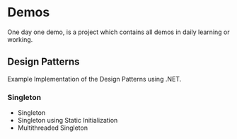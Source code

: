 # Demos

One day one demo, is a project which contains all demos in daily learning or working.

## Design Patterns

Example Implementation of the Design Patterns using .NET.

### Singleton

- Singleton
- Singleton using Static Initialization
- Multithreaded Singleton
